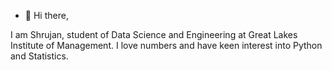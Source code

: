 - 👋 Hi there,

I am Shrujan, student of Data Science and Engineering at Great Lakes Institute of Management. I love numbers and have keen interest into Python and Statistics.


<!---
Shrujan456/Shrujan456 is a ✨ special ✨ repository because its `README.md` (this file) appears on your GitHub profile.
You can click the Preview link to take a look at your changes.
--->

